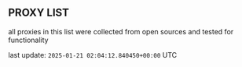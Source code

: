 ## PROXY LIST

all proxies in this list were collected from open sources and tested for functionality

last update: `2025-01-21 02:04:12.840450+00:00` UTC